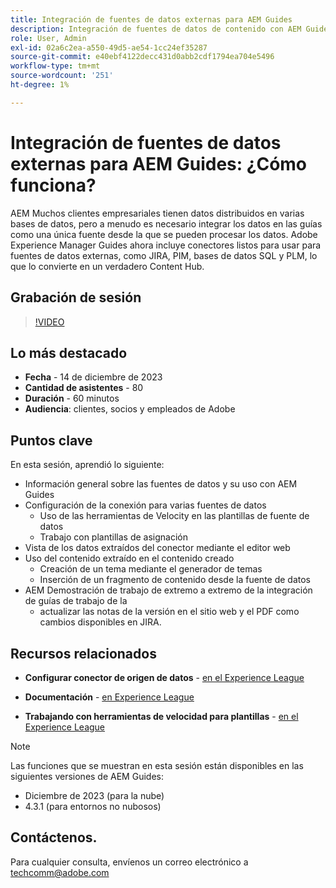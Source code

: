 ```yaml
---
title: Integración de fuentes de datos externas para AEM Guides
description: Integración de fuentes de datos de contenido con AEM Guides
role: User, Admin
exl-id: 02a6c2ea-a550-49d5-ae54-1cc24ef35287
source-git-commit: e40ebf4122decc431d0abb2cdf1794ea704e5496
workflow-type: tm+mt
source-wordcount: '251'
ht-degree: 1%

---
```


# Integración de fuentes de datos externas para AEM Guides: ¿Cómo funciona?

AEM Muchos clientes empresariales tienen datos distribuidos en varias bases de datos, pero a menudo es necesario integrar los datos en las guías como una única fuente desde la que se pueden procesar los datos.
Adobe Experience Manager Guides ahora incluye conectores listos para usar para fuentes de datos externas, como JIRA, PIM, bases de datos SQL y PLM, lo que lo convierte en un verdadero Content Hub.


## Grabación de sesión

>[!VIDEO](https://video.tv.adobe.com/v/3426542/datasources-aem-guides)

## Lo más destacado

- **Fecha** - 14 de diciembre de 2023
- **Cantidad de asistentes** - 80
- **Duración** - 60 minutos
- **Audiencia**: clientes, socios y empleados de Adobe

## Puntos clave

En esta sesión, aprendió lo siguiente:
- Información general sobre las fuentes de datos y su uso con AEM Guides
- Configuración de la conexión para varias fuentes de datos
   - Uso de las herramientas de Velocity en las plantillas de fuente de datos
   - Trabajo con plantillas de asignación
- Vista de los datos extraídos del conector mediante el editor web
- Uso del contenido extraído en el contenido creado
   - Creación de un tema mediante el generador de temas
   - Inserción de un fragmento de contenido desde la fuente de datos
- AEM Demostración de trabajo de extremo a extremo de la integración de guías de trabajo de la
   - actualizar las notas de la versión en el sitio web y el PDF como cambios disponibles en JIRA.


## Recursos relacionados

- **Configurar conector de origen de datos** - [en el Experience League](https://experienceleague.adobe.com/docs/experience-manager-guides/using/install-guide/cs-ig/web-editor-configs-cs/conf-data-source-connector-tools.html?lang=es)

- **Documentación** - [en Experience League](https://experienceleague.adobe.com/docs/experience-manager-guides/using/user-guide/author-content/create-preview-topics/author-content-aem-guides/work-with-web-editor/web-editor-content-snippet.html?lang=es)

- **Trabajando con herramientas de velocidad para plantillas** - [en el Experience League](https://experienceleague.adobe.com/docs/experience-manager-guides/using/user-guide/author-content/create-preview-topics/author-content-aem-guides/work-with-web-editor/web-editor-content-snippet.html?lang=es#use-velocity-tools)



>[!NOTE]
>
> Las funciones que se muestran en esta sesión están disponibles en las siguientes versiones de AEM Guides:
> - Diciembre de 2023 (para la nube)
> - 4.3.1 (para entornos no nubosos)



## Contáctenos.

Para cualquier consulta, envíenos un correo electrónico a <techcomm@adobe.com>
